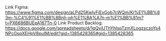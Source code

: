 Link Figma: https://www.figma.com/design/aLPd25KwlyFiExGob7cWQm/Ki%E1%BB%83m-%C4%91%E1%BB%8Bnh-ph%E1%BA%A7n-m%E1%BB%81m?t=PX6686BUEeA167Tn-0
Link Product Backlog: https://docs.google.com/spreadsheets/d/1qQviUThYhIspTzmXLogzsczoYs4NPcGspXEHpV8puIM/edit?gid=1385428365#gid=1385428365
